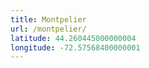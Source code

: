 ```yaml
---
title: Montpelier
url: /montpelier/
latitude: 44.260445000000004
longitude: -72.57568400000001
---
```

